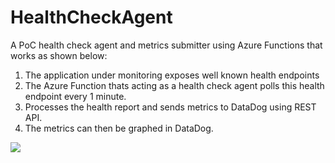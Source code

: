 # HealthCheckAgent
A PoC health check agent and metrics submitter using Azure Functions that works as shown below:

1. The application under monitoring exposes well known health endpoints
2. The Azure Function thats acting as a health check agent polls this health endpoint every 1 minute.
3. Processes the health report and sends metrics to DataDog using REST API.
4. The metrics can then be graphed in DataDog.

![](https://i.imgur.com/1cb6CB3.png)
